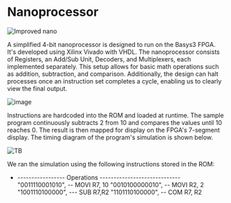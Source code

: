 # Nanoprocessor

![Improved nano](https://github.com/AkinduH/Nanoprocessor/assets/164672047/e8c23c0e-201e-457c-af8d-99f745724181)

A simplified 4-bit nanoprocessor is designed to run on the Basys3 FPGA. It's developed using Xilinx Vivado with VHDL. The nanoprocessor consists of Registers, an Add/Sub Unit, Decoders, and Multiplexers, each implemented separately. This setup allows for basic math operations such as addition, subtraction, and comparison. Additionally, the design can halt processes once an instruction set completes a cycle, enabling us to clearly view the final output.

![image](https://github.com/AkinduH/Nanoprocessor/assets/164672047/59c45145-339b-4e26-94e3-af9617c2ea3d)
 
Instructions are hardcoded into the ROM and loaded at runtime. The sample program continuously subtracts 2 from 10 and compares the values until 10 reaches 0. The result is then mapped for display on the FPGA's 7-segment display. The timing diagram of the program's simulation is shown below.

![TB](https://github.com/AkinduH/Nanoprocessor/assets/164672047/983a612a-feea-4313-b8fd-2cbd806462e4)

We ran the simulation using the following instructions stored in the ROM:

- ----------------- Operations -----------------------------
"0011110001010", -- MOVI R7, 10
"0010100000010", -- MOVI R2, 2
"1001110100000", --- SUB R7,R2
"1101110100000", -- COM R7, R2

